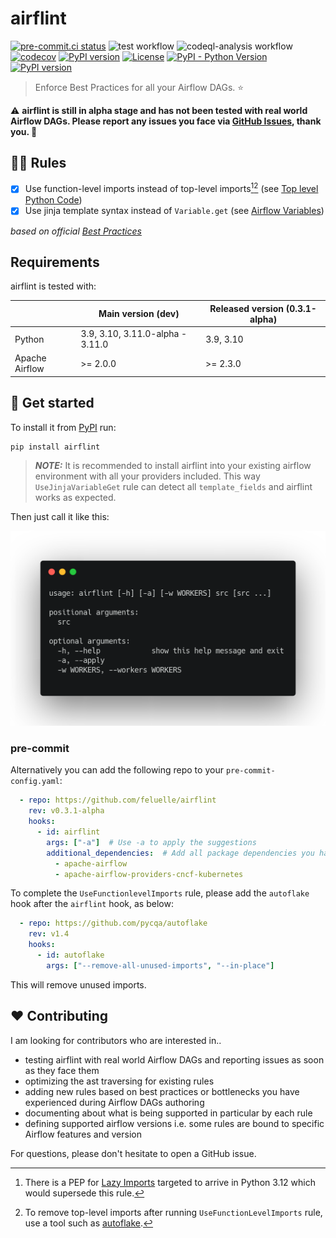 # airflint

[![pre-commit.ci status](https://results.pre-commit.ci/badge/github/feluelle/airflint/main.svg)](https://results.pre-commit.ci/latest/github/feluelle/airflint/main)
![test workflow](https://github.com/feluelle/airflint/actions/workflows/test.yml/badge.svg)
![codeql-analysis workflow](https://github.com/feluelle/airflint/actions/workflows/codeql-analysis.yml/badge.svg)
[![codecov](https://codecov.io/gh/feluelle/airflint/branch/main/graph/badge.svg?token=J8UEP8IVY4)](https://codecov.io/gh/feluelle/airflint)
[![PyPI version](https://img.shields.io/pypi/v/airflint)](https://pypi.org/project/airflint/)
[![License](https://img.shields.io/pypi/l/airflint)](https://github.com/feluelle/airflint/blob/main/LICENSE)
[![PyPI - Python Version](https://img.shields.io/pypi/pyversions/airflint)](https://pypi.org/project/airflint/)
[![PyPI version](https://img.shields.io/pypi/dm/airflint)](https://pypi.org/project/airflint/)

> Enforce Best Practices for all your Airflow DAGs. ⭐

⚠️ **airflint is still in alpha stage and has not been tested with real world Airflow DAGs. Please report any issues you face via [GitHub Issues](https://github.com/feluelle/airflint/issues), thank you. 🙏**

## 🧑‍🏫 Rules

- [x] Use function-level imports instead of top-level imports[^1][^2] (see [Top level Python Code](https://airflow.apache.org/docs/apache-airflow/stable/best-practices.html#top-level-python-code))
- [x] Use jinja template syntax instead of `Variable.get` (see [Airflow Variables](https://airflow.apache.org/docs/apache-airflow/stable/best-practices.html#airflow-variables))

[^1]: There is a PEP for [Lazy Imports](https://peps.python.org/pep-0690/) targeted to arrive in Python 3.12 which would supersede this rule.

[^2]: To remove top-level imports after running `UseFunctionLevelImports` rule, use a tool such as [autoflake](https://github.com/PyCQA/autoflake).

_based on official [Best Practices](https://airflow.apache.org/docs/apache-airflow/stable/best-practices.html)_

## Requirements

airflint is tested with:

|                | Main version (dev)               | Released version (0.3.1-alpha) |
|----------------|----------------------------------|--------------------------------|
| Python         | 3.9, 3.10, 3.11.0-alpha - 3.11.0 | 3.9, 3.10                      |
| Apache Airflow | >= 2.0.0                         | >= 2.3.0                       |

## 🚀 Get started

To install it from [PyPI](https://pypi.org/) run:

```console
pip install airflint
```

> **_NOTE:_** It is recommended to install airflint into your existing airflow environment with all your providers included. This way `UseJinjaVariableGet` rule can detect all `template_fields` and airflint works as expected.

Then just call it like this:

![usage](assets/images/usage.png)

### pre-commit

Alternatively you can add the following repo to your `pre-commit-config.yaml`:

```yaml
  - repo: https://github.com/feluelle/airflint
    rev: v0.3.1-alpha
    hooks:
      - id: airflint
        args: ["-a"]  # Use -a to apply the suggestions
        additional_dependencies:  # Add all package dependencies you have in your dags, preferable with version spec
          - apache-airflow
          - apache-airflow-providers-cncf-kubernetes
```

To complete the `UseFunctionlevelImports` rule, please add the `autoflake` hook after the `airflint` hook, as below:

```yaml
  - repo: https://github.com/pycqa/autoflake
    rev: v1.4
    hooks:
      - id: autoflake
        args: ["--remove-all-unused-imports", "--in-place"]
```

This will remove unused imports.

## ❤️ Contributing

I am looking for contributors who are interested in..

- testing airflint with real world Airflow DAGs and reporting issues as soon as they face them
- optimizing the ast traversing for existing rules
- adding new rules based on best practices or bottlenecks you have experienced during Airflow DAGs authoring
- documenting about what is being supported in particular by each rule
- defining supported airflow versions i.e. some rules are bound to specific Airflow features and version

For questions, please don't hesitate to open a GitHub issue.
